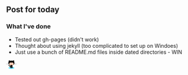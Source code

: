 ## Post for today

### What I've done

* Tested out gh-pages (didn't work)
* Thought about using jekyll (too complicated to set up on Windoes)
* Just use a bunch of README.md files inside dated directories - WIN

![image](../images/octocat-icon.png)

